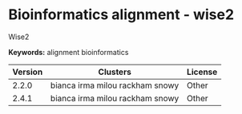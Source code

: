# Bioinformatics alignment - wise2

Wise2

**Keywords:** alignment bioinformatics



| Version | Clusters | License |
| ------- | -------- | ------- |
| 2.2.0 | bianca irma milou rackham snowy | Other |
| 2.4.1 | bianca irma milou rackham snowy | Other |
